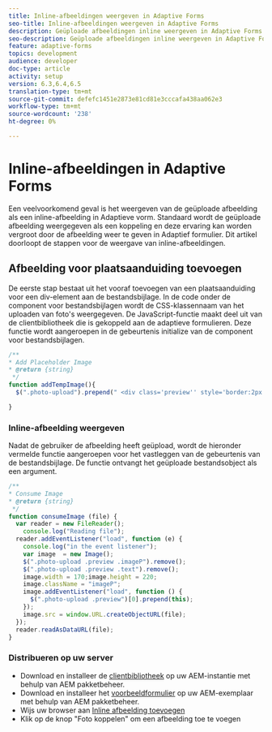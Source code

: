 ```yaml
---
title: Inline-afbeeldingen weergeven in Adaptive Forms
seo-title: Inline-afbeeldingen weergeven in Adaptive Forms
description: Geüploade afbeeldingen inline weergeven in Adaptive Forms
seo-description: Geüploade afbeeldingen inline weergeven in Adaptive Forms
feature: adaptive-forms
topics: development
audience: developer
doc-type: article
activity: setup
version: 6.3,6.4,6.5
translation-type: tm+mt
source-git-commit: defefc1451e2873e81cd81e3cccafa438aa062e3
workflow-type: tm+mt
source-wordcount: '238'
ht-degree: 0%

---
```



# Inline-afbeeldingen in Adaptive Forms

Een veelvoorkomend geval is het weergeven van de geüploade afbeelding als een inline-afbeelding in Adaptieve vorm. Standaard wordt de geüploade afbeelding weergegeven als een koppeling en deze ervaring kan worden vergroot door de afbeelding weer te geven in Adaptief formulier. Dit artikel doorloopt de stappen voor de weergave van inline-afbeeldingen.

## Afbeelding voor plaatsaanduiding toevoegen

De eerste stap bestaat uit het vooraf toevoegen van een plaatsaanduiding voor een div-element aan de bestandsbijlage. In de code onder de component voor bestandsbijlagen wordt de CSS-klassennaam van het uploaden van foto&#39;s weergegeven. De JavaScript-functie maakt deel uit van de clientbibliotheek die is gekoppeld aan de adaptieve formulieren. Deze functie wordt aangeroepen in de gebeurtenis initialize van de component voor bestandsbijlagen.

```javascript
/**
* Add Placeholder Image
* @return {string} 
 */
function addTempImage(){
  $(".photo-upload").prepend(" <div class='preview'' style='border:2px solid;height:225px;width:175px;text-align:center'><br><br><div class='text'>3.5mm * 4.5mm<br>2Mb max<br>Min 600dpi</div></div><br>");

}
```

### Inline-afbeelding weergeven

Nadat de gebruiker de afbeelding heeft geüpload, wordt de hieronder vermelde functie aangeroepen voor het vastleggen van de gebeurtenis van de bestandsbijlage. De functie ontvangt het geüploade bestandsobject als een argument.

```javascript
/**
* Consume Image
* @return {string} 
 */
function consumeImage (file) {
  var reader = new FileReader();
    console.log("Reading file");
  reader.addEventListener("load", function (e) {
    console.log("in the event listener");
    var image  = new Image();
    $(".photo-upload .preview .imageP").remove();
    $(".photo-upload .preview .text").remove();
    image.width = 170;image.height = 220;
    image.className = "imageP";
    image.addEventListener("load", function () {
      $(".photo-upload .preview")[0].prepend(this);
    });
    image.src = window.URL.createObjectURL(file);
  });
  reader.readAsDataURL(file); 
}
```

### Distribueren op uw server

* Download en installeer de [clientbibliotheek](assets/inline-image-client-library.zip) op uw AEM-instantie met behulp van AEM pakketbeheer.
* Download en installeer het [voorbeeldformulier](assets/inline-image-af.zip) op uw AEM-exemplaar met behulp van AEM pakketbeheer.
* Wijs uw browser aan [Inline afbeelding toevoegen](http://localhost:4502/content/dam/formsanddocuments/addinlineimage/jcr:content?wcmmode=disabled)
* Klik op de knop &quot;Foto koppelen&quot; om een afbeelding toe te voegen